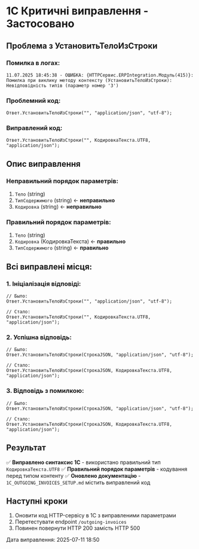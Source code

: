 # 1С Критичні виправлення - Застосовано

## Проблема з УстановитьТелоИзСтроки

### Помилка в логах:
```
11.07.2025 18:45:38 - ОШИБКА: {HTTPСервис.ERPIntegration.Модуль(415)}: 
Помилка при виклику методу контексту (УстановитьТелоИзСтроки): 
Невідповідність типів (параметр номер '3')
```

### Проблемний код:
```1c
Ответ.УстановитьТелоИзСтроки("", "application/json", "utf-8");
```

### Виправлений код:
```1c
Ответ.УстановитьТелоИзСтроки("", КодировкаТекста.UTF8, "application/json");
```

## Опис виправлення

### Неправильний порядок параметрів:
1. `Тело` (string)
2. `ТипСодержимого` (string) ← **неправильно**
3. `Кодировка` (string) ← **неправильно**

### Правильний порядок параметрів:
1. `Тело` (string)
2. `Кодировка` (КодировкаТекста) ← **правильно**
3. `ТипСодержимого` (string) ← **правильно**

## Всі виправлені місця:

### 1. Ініціалізація відповіді:
```1c
// Было:
Ответ.УстановитьТелоИзСтроки("", "application/json", "utf-8");

// Стало:
Ответ.УстановитьТелоИзСтроки("", КодировкаТекста.UTF8, "application/json");
```

### 2. Успішна відповідь:
```1c
// Было:
Ответ.УстановитьТелоИзСтроки(СтрокаJSON, "application/json", "utf-8");

// Стало:
Ответ.УстановитьТелоИзСтроки(СтрокаJSON, КодировкаТекста.UTF8, "application/json");
```

### 3. Відповідь з помилкою:
```1c
// Было:
Ответ.УстановитьТелоИзСтроки(СтрокаJSON, "application/json", "utf-8");

// Стало:
Ответ.УстановитьТелоИзСтроки(СтрокаJSON, КодировкаТекста.UTF8, "application/json");
```

## Результат

✅ **Виправлено синтаксис 1С** - використано правильний тип `КодировкаТекста.UTF8`
✅ **Правильний порядок параметрів** - кодування перед типом контенту
✅ **Оновлено документацію** - `1C_OUTGOING_INVOICES_SETUP.md` містить виправлений код

## Наступні кроки

1. Оновити код HTTP-сервісу в 1С з виправленими параметрами
2. Перетестувати endpoint `/outgoing-invoices`
3. Повинен повернути HTTP 200 замість HTTP 500

Дата виправлення: 2025-07-11 18:50